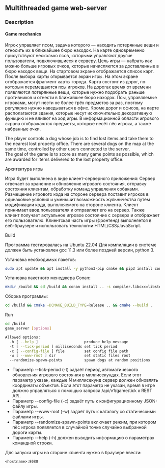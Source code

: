 ## Multithreaded game web-server

### Description

#### Game mechanics
Игрок управляет псом, задача которого — находить потерянные вещи и относить их в ближайшее бюро находок. На карте одновременно присутствуют несколько псов, которыми управляют другие пользователи, подключившиеся к серверу. Цель игры — набрать как можно больше игровых очков, которые начисляются за доставленные в бюро находок вещи.
На стартовом экране отображается список карт. После выбора карты открывается экран игры.
На этом экране отображается фрагмент карты города. Карта состоит из дорог, по которым перемещаются псы игроков. На дорогах время от времени появляются потерянные вещи, которые нужно подобрать раньше противников и отнести в ближайшее бюро находок. Псы, управляемые игроками, могут нести не более трёх предметов за раз, поэтому регулярно нужно наведываться в офис. Кроме дорог и офисов, на карте располагаются здания, которые несут исключительно декоративную функцию и не влияют на ход игры.
В информационной области игрового экрана отображаются предметы, которые несёт пёс игрока, а также набранные очки.

The player controls a dog whose job is to find lost items and take them to the nearest lost property office. There are several dogs on the map at the same time, controlled by other users connected to the server.\
The goal of the game is to score as many game points as possible, which are awarded for items delivered to the lost property office.

Архитектура игры

Игра будет выполнена в виде клиент-серверного приложения:
Сервер отвечает за хранение и обновление игрового состояния, отправку состояния клиентам, обработку команд управления собаками. Размещение игрового кода на стороне сервера поставит игроков в одинаковые условия и уменьшит возможность жульничества путём модификации кода, выполняемого на стороне клиента.
Клиент принимает ввод пользователя и отправляет его на сервер. Также клиент получает актуальное игровое состояние с сервера и отображает его пользователю. Клиентская часть игры (фронтенд) выполняется в веб-браузере и использовать технологии HTML/CSS/JavaScript.

Build

Программа тестировалась на Ubuntu 22.04
Для компиляции в системе должен быть установлен gcc 11.3 или более поздней версии, python 3.

Установка необходимых пакетов:

```Bash
sudo apt update && apt install -y python3-pip cmake && pip3 install conan==1.*
```
Установка пакетного менеджера Conan:

```Bash
mkdir /build && cd /build && conan install .. -s compiler.libcxx=libstdc++11
```

Сборка программы:

```Bash
cd /build && cmake -DCMAKE_BUILD_TYPE=Release .. && cmake --build .
```

Run

```Bash
cd /build
game_server [options]
```

```Bash
Allowed options:
  -h [ --help ]                     produce help message
  -t [ --tick-period ] milliseconds set tick period
  -c [ --config-file ] file         set config file path
  -w [ --www-root ] dir             set static files root
  --randomize-spawn-points          spawn dogs at random positions
```

* Параметр --tick-period (-t) задаёт период автоматического обновления игрового состояния в миллисекундах. Если этот параметр указан, каждые N миллисекунд сервер должен обновлять координаты объектов. Если этот параметр не указан, время в игре должно управляться с помощью запроса /api/v1/game/tick к REST API.
* Параметр --config-file (-c) задаёт путь к конфигурационному JSON-файлу игры.
* Параметр --www-root (-w) задаёт путь к каталогу со статическими файлами игры.
* Параметр --randomize-spawn-points включает режим, при котором пёс игрока появляется в случайной точке случайно выбранной дороги карты.
* Параметр --help (-h) должен выводить информацию о параметрах командной строки.

Для запуска игры на стороне клиента нужно в браузере ввести:
```
<hostname>:8080
```
